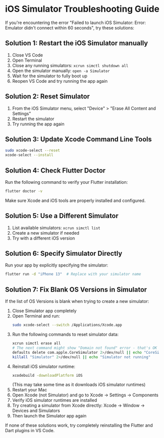 # iOS Simulator Troubleshooting Guide

If you're encountering the error "Failed to launch iOS Simulator: Error: Emulator didn't connect within 60 seconds", try these solutions:

## Solution 1: Restart the iOS Simulator manually

1. Close VS Code
2. Open Terminal
3. Close any running simulators: `xcrun simctl shutdown all`
4. Open the simulator manually: `open -a Simulator`
5. Wait for the simulator to fully boot up
6. Reopen VS Code and try running the app again

## Solution 2: Reset Simulator

1. From the iOS Simulator menu, select "Device" > "Erase All Content and Settings"
2. Restart the simulator
3. Try running the app again

## Solution 3: Update Xcode Command Line Tools

```bash
sudo xcode-select --reset
xcode-select --install
```

## Solution 4: Check Flutter Doctor

Run the following command to verify your Flutter installation:

```bash
flutter doctor -v
```

Make sure Xcode and iOS tools are properly installed and configured.

## Solution 5: Use a Different Simulator

1. List available simulators: `xcrun simctl list`
2. Create a new simulator if needed
3. Try with a different iOS version

## Solution 6: Specify Simulator Directly

Run your app by explicitly specifying the simulator:

```bash
flutter run -d "iPhone 13"  # Replace with your simulator name
```

## Solution 7: Fix Blank OS Versions in Simulator

If the list of OS Versions is blank when trying to create a new simulator:

1. Close Simulator app completely
2. Open Terminal and run:
   ```bash
   sudo xcode-select --switch /Applications/Xcode.app
   ```
3. Run the following commands to reset simulator data:
   ```bash
   xcrun simctl erase all
   # The next command might show "Domain not found" error - that's OK
   defaults delete com.apple.CoreSimulator 2>/dev/null || echo "CoreSimulator preferences not found (this is normal if you haven't used the simulator before)"
   killall "Simulator" 2>/dev/null || echo "Simulator not running"
   ```
4. Reinstall iOS simulator runtime:
   ```bash
   xcodebuild -downloadPlatform iOS
   ```
   (This may take some time as it downloads iOS simulator runtimes)
5. Restart your Mac
6. Open Xcode (not Simulator) and go to Xcode → Settings → Components
7. Verify iOS simulator runtimes are installed
8. Try creating a simulator from Xcode directly: Xcode → Window → Devices and Simulators
9. Then launch the Simulator app again

If none of these solutions work, try completely reinstalling the Flutter and Dart plugins in VS Code.
